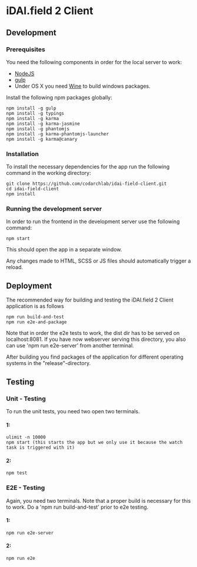 # iDAI.field 2 Client

## Development

### Prerequisites

You need the following components in order for the local server to work:

* [NodeJS](https://nodejs.org/download/)
* [gulp](https://github.com/gulpjs/gulp/blob/master/docs/getting-started.md)
* Under OS X you need [Wine](http://www.davidbaumgold.com/tutorials/wine-mac/) to build windows packages.

Install the following npm packages globally:

```
npm install -g gulp
npm install -g typings
npm install -g karma
npm install -g karma-jasmine 
npm install -g phantomjs 
npm install -g karma-phantomjs-launcher
npm install -g karma@canary
```

### Installation

To install the necessary dependencies for the app run the following command in the working directory:

```
git clone https://github.com/codarchlab/idai-field-client.git
cd idai-field-client
npm install
```

### Running the development server

In order to run the frontend in the development server use the following command:
```
npm start
```

This should open the app in a separate window.

Any changes made to HTML, SCSS or JS files should automatically trigger a reload.

## Deployment

The recommended way for building and testing 
the iDAI.field 2 Client application is as follows

```
npm run build-and-test
npm run e2e-and-package
```

Note that in order the e2e tests to work, the dist dir has to be served
on localhost:8081. If you have now webserver serving this directory, you also
can use 'npm run e2e-server' from another terminal.

After building you find packages of the application for different operating systems
in the "release"-directory. 

## Testing

### Unit - Testing

To run the unit tests, you need two open two terminals. 

#### 1:

```
ulimit -n 10000
npm start (this starts the app but we only use it because the watch task is triggered with it) 
```

#### 2:

```
npm test 
```

### E2E - Testing

Again, you need two terminals. 
Note that a proper build is necessary for this to work. 
Do a 'npm run build-and-test' prior to e2e testing.

#### 1:

```
npm run e2e-server
```

#### 2:

```
npm run e2e
```

